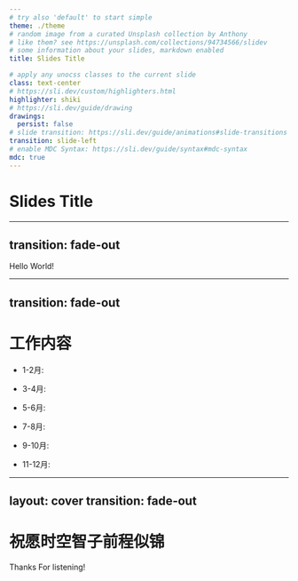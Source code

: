 ```yaml
---
# try also 'default' to start simple
theme: ./theme
# random image from a curated Unsplash collection by Anthony
# like them? see https://unsplash.com/collections/94734566/slidev
# some information about your slides, markdown enabled
title: Slides Title

# apply any unocss classes to the current slide
class: text-center
# https://sli.dev/custom/highlighters.html
highlighter: shiki
# https://sli.dev/guide/drawing
drawings:
  persist: false
# slide transition: https://sli.dev/guide/animations#slide-transitions
transition: slide-left
# enable MDC Syntax: https://sli.dev/guide/syntax#mdc-syntax
mdc: true
---
```


# Slides Title

---
transition: fade-out
---

Hello World!

---
transition: fade-out
---

# **工作内容**

<v-clicks>

+ 1-2月:

+ 3-4月:

+ 5-6月:

+ 7-8月:

+ 9-10月:

+ 11-12月:

</v-clicks>

---
layout: cover
transition: fade-out
---

# **祝愿时空智子前程似锦**

Thanks For listening!
